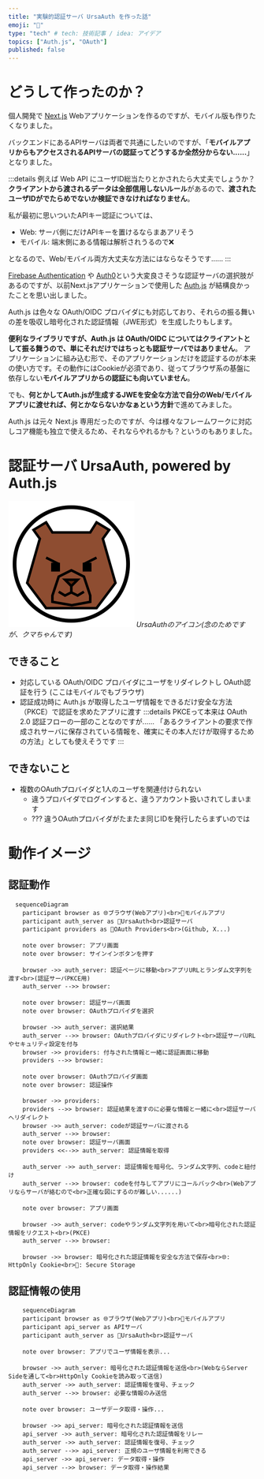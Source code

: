 ```yaml
---
title: "実験的認証サーバ UrsaAuth を作った話"
emoji: "🐻"
type: "tech" # tech: 技術記事 / idea: アイデア
topics: ["Auth.js", "OAuth"]
published: false
---
```

# どうして作ったのか？
個人開発で [Next.js](https://nextjs.org/) Webアプリケーションを作るのですが、モバイル版も作りたくなりました。

バックエンドにあるAPIサーバは両者で共通にしたいのですが、「**モバイルアプリからもアクセスされるAPIサーバの認証ってどうするか全然分からない......**」となりました。


:::details 例えば Web API にユーザID総当たりとかされたら大丈夫でしょうか？
**クライアントから渡されるデータは全部信用しないルール**があるので、**渡されたユーザIDがでたらめでないか検証できなければなりません**。


私が最初に思いついたAPIキー認証については、
- Web: サーバ側にだけAPIキーを置けるならまあアリそう
- モバイル: 端末側にある情報は解析されうるので❌

となるので、Web/モバイル両方大丈夫な方法にはならなそうです......
:::

[Firebase Authentication](https://firebase.google.com/docs/auth?hl=ja) や [Auth0](https://auth0.com/jp)という大変良さそうな認証サーバの選択肢があるのですが、以前Next.jsアプリケーションで使用した [Auth.js](https://authjs.dev/) が結構良かったことを思い出しました。

Auth.js は色々な OAuth/OIDC プロバイダにも対応しており、それらの振る舞いの差を吸収し暗号化された認証情報（JWE形式）を生成したりもします。

**便利なライブラリですが、Auth.js は OAuth/OIDC についてはクライアントとして振る舞うので、単にそれだけではちっとも認証サーバではありません**。
アプリケーションに組み込む形で、そのアプリケーションだけを認証するのが本来の使い方です。その動作にはCookieが必須であり、従ってブラウザ系の基盤に依存しない**モバイルアプリからの認証にも向いていません**。

でも、**何とかしてAuth.jsが生成するJWEを安全な方法で自分のWeb/モバイルアプリに渡せれば、何とかならないかなぁという方針**で進めてみました。

Auth.js は元々 Next.js 専用だったのですが、今は様々なフレームワークに対応しコア機能も独立で使えるため、それならやれるかも？というのもありました。


# 認証サーバ UrsaAuth, powered by Auth.js
![クマのアイコン](/images/ursa-auth/ursa-auth-icon-color.png)
*UrsaAuthのアイコン(念のためですが、クマちゃんです)*


## できること
- 対応している OAuth/OIDC プロバイダにユーザをリダイレクトし OAuth認証を行う
  (ここはモバイルでもブラウザ)
- 認証成功時に Auth.js が取得したユーザ情報をできるだけ安全な方法（PKCE）で認証を求めたアプリに渡す
  :::details PKCEって本来は OAuth 2.0 認証フローの一部のことなのですが......
  「あるクライアントの要求で作成されサーバに保存されている情報を、確実にその本人だけが取得するための方法」としても使えそうです
  :::

## できないこと
- 複数のOAuthプロバイダと1人のユーザを関連付けられない
  - 違うプロバイダでログインすると、違うアカウント扱いされてしまいます
  - ??? 違うOAuthプロバイダがたまたま同じIDを発行したらまずいのでは

# 動作イメージ
## 認証動作
```mermaid
  sequenceDiagram
    participant browser as 🌐ブラウザ(Webアプリ)<br>📱モバイルアプリ
    participant auth_server as 🐻UrsaAuth<br>認証サーバ
    participant providers as 🔑OAuth Providers<br>(Github, X...)
    
    note over browser: アプリ画面
    note over browser: サインインボタンを押す
    
    browser ->> auth_server: 認証ページに移動<br>アプリURLとランダム文字列を渡す<br>(認証サーバPKCE用)
    auth_server -->> browser: 

    note over browser: 認証サーバ画面
    note over browser: OAuthプロバイダを選択

    browser ->> auth_server: 選択結果
    auth_server -->> browser: OAuthプロバイダにリダイレクト<br>認証サーバURLやセキュリティ設定を付与
    browser ->> providers: 付与された情報と一緒に認証画面に移動
    providers -->> browser: 

    note over browser: OAuthプロバイダ画面
    note over browser: 認証操作
    
    browser ->> providers: 
    providers -->> browser: 認証結果を渡すのに必要な情報と一緒に<br>認証サーバへリダイレクト
    browser ->> auth_server: codeが認証サーバに渡される
    auth_server -->> browser: 
    note over browser: 認証サーバ画面
    providers <<-->> auth_server: 認証情報を取得

    auth_server ->> auth_server: 認証情報を暗号化、ランダム文字列、codeと紐付け
    auth_server -->> browser: codeを付与してアプリにコールバック<br>(Webアプリならサーバが絡むので<br>正確な図にするのが難しい......)

    note over browser: アプリ画面

    browser ->> auth_server: codeやランダム文字列を用いて<br>暗号化された認証情報をリクエスト<br>(PKCE)
    auth_server -->> browser: 

    browser ->> browser: 暗号化された認証情報を安全な方法で保存<br>🌐: HttpOnly Cookie<br>📱: Secure Storage
```
## 認証情報の使用
```mermaid
    sequenceDiagram
    participant browser as 🌐ブラウザ(Webアプリ)<br>📱モバイルアプリ
    participant api_server as APIサーバ
    participant auth_server as 🐻UrsaAuth<br>認証サーバ

    note over browser: アプリでユーザ情報を表示...

    browser ->> auth_server: 暗号化された認証情報を送信<br>(WebならServer Sideを通して<br>HttpOnly Cookieを読み取って送信)
    auth_server ->> auth_server: 認証情報を復号、チェック
    auth_server -->> browser: 必要な情報のみ送信

    note over browser: ユーザデータ取得・操作...

    browser ->> api_server: 暗号化された認証情報を送信
    api_server ->> auth_server: 暗号化された認証情報をリレー
    auth_server ->> auth_server: 認証情報を復号、チェック
    auth_server -->> api_server: 正規のユーザ情報を利用できる
    api_server ->> api_server: データ取得・操作
    api_server -->> browser: データ取得・操作結果


```

